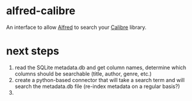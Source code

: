 # alfred-calibre
An interface to allow [Alfred](https://www.alfredapp.com) to search your [Calibre](https://calibre-ebook.com) library.

# next steps
1. read the SQLite metadata.db and get column names, determine which columns should be searchable (title, author, genre, etc.)
2. create a python-based connector that will take a search term and will search the metadata.db file (re-index metadata on a regular basis?)
3. 
